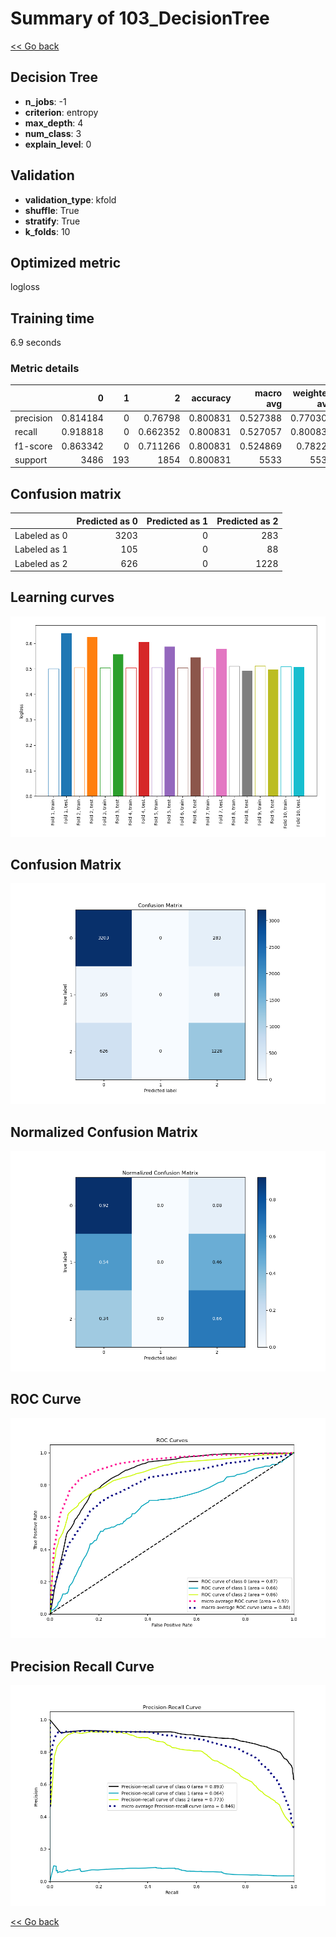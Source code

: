 # Summary of 103_DecisionTree

[<< Go back](../README.md)


## Decision Tree
- **n_jobs**: -1
- **criterion**: entropy
- **max_depth**: 4
- **num_class**: 3
- **explain_level**: 0

## Validation
 - **validation_type**: kfold
 - **shuffle**: True
 - **stratify**: True
 - **k_folds**: 10

## Optimized metric
logloss

## Training time

6.9 seconds

### Metric details
|           |           0 |   1 |           2 |   accuracy |   macro avg |   weighted avg |   logloss |
|:----------|------------:|----:|------------:|-----------:|------------:|---------------:|----------:|
| precision |    0.814184 |   0 |    0.76798  |   0.800831 |    0.527388 |       0.770302 |  0.563529 |
| recall    |    0.918818 |   0 |    0.662352 |   0.800831 |    0.527057 |       0.800831 |  0.563529 |
| f1-score  |    0.863342 |   0 |    0.711266 |   0.800831 |    0.524869 |       0.78227  |  0.563529 |
| support   | 3486        | 193 | 1854        |   0.800831 | 5533        |    5533        |  0.563529 |


## Confusion matrix
|              |   Predicted as 0 |   Predicted as 1 |   Predicted as 2 |
|:-------------|-----------------:|-----------------:|-----------------:|
| Labeled as 0 |             3203 |                0 |              283 |
| Labeled as 1 |              105 |                0 |               88 |
| Labeled as 2 |              626 |                0 |             1228 |

## Learning curves
![Learning curves](learning_curves.png)
## Confusion Matrix

![Confusion Matrix](confusion_matrix.png)


## Normalized Confusion Matrix

![Normalized Confusion Matrix](confusion_matrix_normalized.png)


## ROC Curve

![ROC Curve](roc_curve.png)


## Precision Recall Curve

![Precision Recall Curve](precision_recall_curve.png)



[<< Go back](../README.md)
